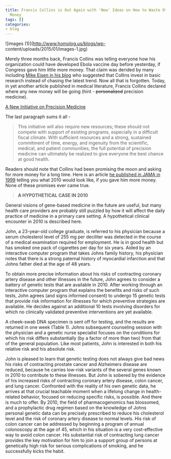 ```yaml
---
title: Francis Collins is Out Again with 'New' Ideas on How to Waste Other People's
  Money
tags: []
categories:
- blog
---
```

![images \(1\)](http://www.homolog.us/blogs/wp-
content/uploads/2015/01/images-1.jpg)
<!--more-->

Merely three months back, Francis Collins was telling everyone how his
organization could have developed Ebola vaccine day before yesterday, if
Congress gave him little more money. That claim was derided by many including
[Mike Eisen in his blog](http://www.michaeleisen.org/blog/?p=1638) who
suggested that Collins invest in basic research instead of chasing the latest
trend. Now all that is forgotten. Today, in yet another article published in
medical literature, Francis Collins declared where any new money will be going
(hint - <del>personalized</del> precision medicine).

[A New Initiative on Precision
Medicine](http://www.nejm.org/doi/full/10.1056/NEJMp1500523)

The last paragraph sums it all -

> This initiative will also require new resources; these should not compete
with support of existing programs, especially in a difficult fiscal climate.
With sufficient resources and a strong, sustained commitment of time, energy,
and ingenuity from the scientific, medical, and patient communities, the full
potential of precision medicine can ultimately be realized to give everyone
the best chance at good health.

Readers should note that Collins had been promising the moon and asking for
more money for a long time. Here is an article [he published in JAMA in
1999](http://www.nejm.org/doi/full/10.1056/NEJM199907013410106) telling you
what 2010 would look like, if you gave him more money. None of these promises
ever came true.

> **A HYPOTHETICAL CASE IN 2010**

General visions of gene-based medicine in the future are useful, but many
health care providers are probably still puzzled by how it will affect the
daily practice of medicine in a primary care setting. A hypothetical clinical
encounter in 2010 is described here.

John, a 23-year-old college graduate, is referred to his physician because a
serum cholesterol level of 255 mg per deciliter was detected in the course of
a medical examination required for employment. He is in good health but has
smoked one pack of cigarettes per day for six years. Aided by an interactive
computer program that takes Johns family history, his physician notes that
there is a strong paternal history of myocardial infarction and that Johns
father died at the age of 48 years.

To obtain more precise information about his risks of contracting coronary
artery disease and other illnesses in the future, John agrees to consider a
battery of genetic tests that are available in 2010. After working through an
interactive computer program that explains the benefits and risks of such
tests, John agrees (and signs informed consent) to undergo 15 genetic tests
that provide risk information for illnesses for which preventive strategies
are available. He decides against an additional 10 tests involving disorders
for which no clinically validated preventive interventions are yet available.

A cheek-swab DNA specimen is sent off for testing, and the results are
returned in one week (Table 1). Johns subsequent counseling session with the
physician and a genetic nurse specialist focuses on the conditions for which
his risk differs substantially (by a factor of more than two) from that of the
general population. Like most patients, John is interested in both his
relative risk and his absolute risk.

John is pleased to learn that genetic testing does not always give bad news
his risks of contracting prostate cancer and Alzheimers disease are reduced,
because he carries low-risk variants of the several genes known in 2010 to
contribute to these illnesses. But John is sobered by the evidence of his
increased risks of contracting coronary artery disease, colon cancer, and lung
cancer. Confronted with the reality of his own genetic data, he arrives at
that crucial teachable moment when a lifelong change in health-related
behavior, focused on reducing specific risks, is possible. And there is much
to offer. By 2010, the field of pharmacogenomics has blossomed, and a
prophylactic drug regimen based on the knowledge of Johns personal genetic
data can be precisely prescribed to reduce his cholesterol level and the risk
of coronary artery disease to normal levels. His risk of colon cancer can be
addressed by beginning a program of annual colonoscopy at the age of 45, which
in his situation is a very cost-effective way to avoid colon cancer. His
substantial risk of contracting lung cancer provides the key motivation for
him to join a support group of persons at genetically high risk for serious
complications of smoking, and he successfully kicks the habit.

